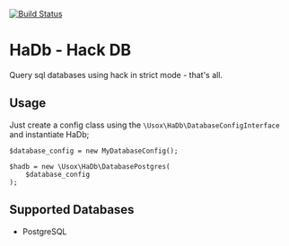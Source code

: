 [![Build Status](https://travis-ci.org/usox/hadb.svg?branch=master)](https://travis-ci.org/usox/hadb)

HaDb - Hack DB
==============

Query sql databases using hack in strict mode - that's all.

Usage
-----

Just create a config class using the `\Usox\HaDb\DatabaseConfigInterface` and
instantiate HaDb;

	$database_config = new MyDatabaseConfig();

	$hadb = new \Usox\HaDb\DatabasePostgres(
		$database_config
	);

Supported Databases
-------------------

* PostgreSQL
